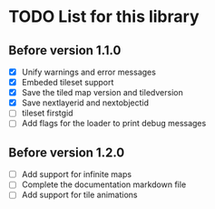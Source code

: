 # TODO List for this library

## Before version 1.1.0
- [X] Unify warnings and error messages
- [X] Embeded tileset support
- [X] Save the tiled map version and tiledversion
- [X] Save nextlayerid and nextobjectid
- [ ] tileset firstgid
- [ ] Add flags for the loader to print debug messages

## Before version 1.2.0
- [ ] Add support for infinite maps
- [ ] Complete the documentation markdown file
- [ ] Add support for tile animations
